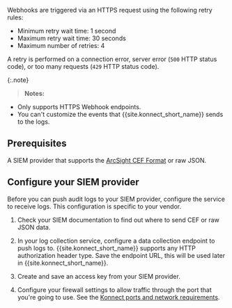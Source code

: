 <!-- used in Org Audit Logging Set Up Webhook and Dev Portal Audit Logging Set Up Webhook-->
Webhooks are triggered via an HTTPS request using the following retry rules:

- Minimum retry wait time: 1 second
- Maximum retry wait time: 30 seconds
- Maximum number of retries: 4

A retry is performed on a connection error, server error (`500` HTTP status code), or too many requests (`429` HTTP status code).

{:.note}
> **Notes:**
* Only supports HTTPS Webhook endpoints.
* You can't customize the events that {{site.konnect_short_name}} sends to the logs.

## Prerequisites

A SIEM provider that supports the [ArcSight CEF Format](https://docs.centrify.com/Content/IntegrationContent/SIEM/arcsight-cef/arcsight-cef-format.htm) or raw JSON.

## Configure your SIEM provider

Before you can push audit logs to your SIEM provider, configure the service to receive logs. 
This configuration is specific to your vendor.

1. Check your SIEM documentation to find out where to send CEF or raw JSON data.

1. In your log collection service, configure a data collection endpoint to push logs to. {{site.konnect_short_name}} supports any HTTP authorization header type. Save the endpoint URL, this will be used later in {{site.konnect_short_name}}.

1. Create and save an access key from your SIEM provider. 

1. Configure your firewall settings to allow traffic through the port that you're going to use. 
See the [Konnect ports and network requirements](/konnect/network/).